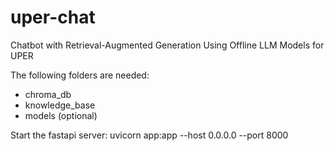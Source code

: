 # uper-chat
Chatbot with Retrieval-Augmented Generation Using Offline LLM Models for UPER

The following folders are needed:
- chroma_db
- knowledge_base
- models (optional)

Start the fastapi server:
uvicorn app:app --host 0.0.0.0 --port 8000
